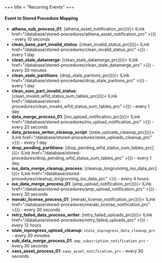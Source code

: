 +++
title = "Recurring Events"
+++

#### Event to Stored Procedure Mapping
- **athena_sub_process_01**: [athena_asset_notification_prc]({{< ILink href="/database/stored-procedures/athena_asset_notification_prc" >}}) - every 10 seconds
- **clean_base_part_invalid_status**: [clean_invalid_status_prc]({{< ILink href="/database/stored-procedures/clean_invalid_status_prc" >}}) - every 1 day
- **clean_stale_datamerge**: [clean_stale_datamerge_prc]({{< ILink href="/database/stored-procedures/clean_stale_datamerge_prc" >}}) - every 30 minutes
- **clean_stale_partitions**: [drop_stale_partions_prc]({{< ILink href="/database/stored-procedures/drop_stale_partions_prc" >}}) - every 1 day
- **clean_sum_part_invalid_status**: [clean_invalid_wfId_status_sum_tables_prc]({{< ILink href="/database/stored-procedures/clean_invalid_wfid_status_sum_tables_prc" >}}) - every 1 day
- **data_merge_process_01**: [inv_upload_notification_prc]({{< ILink href="/database/stored-procedures/inv_upload_notification_prc" >}}) - every 20 seconds
- **data_process_writer_cleanup_script**: [stale_uploads_cleanup_prc]({{< ILink href="/database/stored-procedures/stale_uploads_cleanup_prc" >}}) - every 1 day
- **drop_pending_partitions**: [drop_pending_wfid_status_sum_tables_prc]({{< ILink href="/database/stored-procedures/drop_pending_wfid_status_sum_tables_prc" >}}) - every 1 day
- **iso_data_merge_cleanup_process**: [cleanup_longrunning_iso_data_prc]({{< ILink href="/database/stored-procedures/cleanup_longrunning_iso_data_prc" >}}) - every 4 hours
- **iso_data_merge_process_01**: [amp_upload_notification_prc]({{< ILink href="/database/stored-procedures/amp_upload_notification_prc" >}}) - every 30 seconds
- **meraki_license_process_01**: [meraki_license_notification_prc]({{< ILink href="/database/stored-procedures/meraki_license_notification_prc" >}}) - every 30 seconds
- **retry_failed_data_process_writer**: [retry_failed_uploads_prc]({{< ILink href="/database/stored-procedures/retry_failed_uploads_prc" >}}) - every 12 hours
- **stale_inprogress_upload_cleanup**: `stale_inprogress_data_cleanup_prc` - every 30 minutes
- **sub_data_merge_process_01**: `amp_subscription_notification_prc` - every 30 seconds
- **xass_asset_process_01**: `xaas_asset_notification_prc` - every 30 seconds
